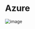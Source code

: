 # Azure

![image](https://github.com/Akashpandey1507/Azure/assets/124170332/6c9913f9-316f-4b14-ba97-08854b6d5eef)

